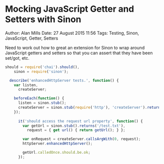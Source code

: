 Mocking JavaScript Getter and Setters with Sinon
================================================
Author: Alan Mills
Date: 27 August 2015 11:56
Tags: Testing, Sinon, JavaScript, Getter, Setters

Need to work out how to great an extension for Sinon to wrap around JavaScript getters and setters so that you can assert that they have been set/got, etc.

``` JavaScript
should = require('chai').should(),
    sinon = require('sinon');

  describe('enhancedHttpServer tests.', function() {
    var listen,
      createServer;

    beforeEach(function() {
      listen = sinon.stub();
      createServer = sinon.stub(require('http'), 'createServer').returns({listen: listen});
    });
    
      it('should access the request url property', function() {
        var getUrl = sinon.stub().returns('/test.txt'),
          request = { get url() { return getUrl(); } };

        var onRequest = createServer.callsArgWith(0, request);
        httpServer.enhancedHttpServer();

        getUrl.calledOnce.should.be.ok;
      });
```
